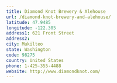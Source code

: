 ```yaml
---
title: Diamond Knot Brewery & Alehouse
url: /diamond-knot-brewery-and-alehouse/
latitude: 47.9485
longitude: -122.305
address1: 621 Front Street
address2: 
city: Mukilteo
state: Washington
code: 98275
country: United States
phone: 1-425-355-4488
website: http://www.diamondknot.com/
---
```



